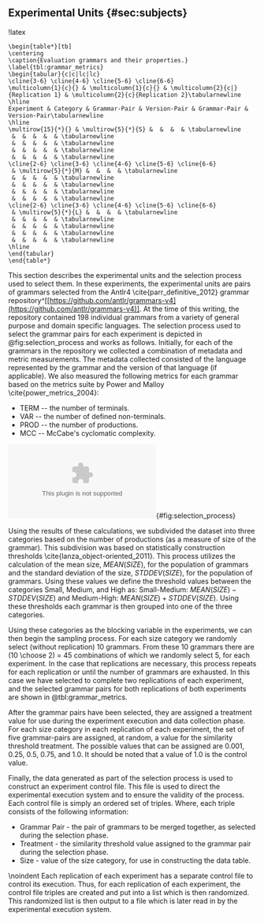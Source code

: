 ## Experimental Units {#sec:subjects}

!latex
~~~
\begin{table*}[tb]
\centering
\caption{Evaluation grammars and their properties.}
\label{tbl:grammar_metrics}
\begin{tabular}{c|c|lc|lc}
\cline{3-6} \cline{4-6} \cline{5-6} \cline{6-6}
\multicolumn{1}{c}{} & \multicolumn{1}{c}{} & \multicolumn{2}{c|}{Replication 1} & \multicolumn{2}{c}{Replication 2}\tabularnewline
\hline
Experiment & Category & Grammar-Pair & Version-Pair & Grammar-Pair & Version-Pair\tabularnewline
\hline
\multirow{15}{*}{} & \multirow{5}{*}{S} &  &  &  & \tabularnewline
 &  &  &  &  & \tabularnewline
 &  &  &  &  & \tabularnewline
 &  &  &  &  & \tabularnewline
 &  &  &  &  & \tabularnewline
\cline{2-6} \cline{3-6} \cline{4-6} \cline{5-6} \cline{6-6}
 & \multirow{5}{*}{M} &  &  &  & \tabularnewline
 &  &  &  &  & \tabularnewline
 &  &  &  &  & \tabularnewline
 &  &  &  &  & \tabularnewline
 &  &  &  &  & \tabularnewline
\cline{2-6} \cline{3-6} \cline{4-6} \cline{5-6} \cline{6-6}
 & \multirow{5}{*}{L} &  &  &  & \tabularnewline
 &  &  &  &  & \tabularnewline
 &  &  &  &  & \tabularnewline
 &  &  &  &  & \tabularnewline
 &  &  &  &  & \tabularnewline
\hline
\end{tabular}
\end{table*}
~~~

This section describes the experimental units and the selection process used to select them. In these experiments, the experimental units are pairs of grammars selected from the Antlr4 \cite{parr_definitive_2012} grammar repository^[[https://github.com/antlr/grammars-v4](https://github.com/antlr/grammars-v4)]. At the time of this writing, the repository contained 198 individual grammars from a variety of general purpose and domain specific languages. The selection process used to select the grammar pairs for each experiment is depicted in @fig:selection_process and works as follows. Initially, for each of the grammars in the repository we collected a combination of metadata and metric measurements. The metadata collected consisted of the language represented by the grammar and the version of that language (if applicable). We also measured the following metrics for each grammar based on the metrics suite by Power and Malloy \cite{power_metrics_2004}:

* TERM -- the number of terminals.
* VAR -- the number of defined non-terminals.
* PROD -- the number of productions.
* MCC -- McCabe's cyclomatic complexity.

![Experimental unit selection process.](images/selection_process.eps){#fig:selection_process}

Using the results of these calculations, we subdivided the dataset into three categories based on the number of productions (as a measure of size of the grammar). This subdivision was based on statistically construction thresholds \cite{lanza_object-oriented_2011}. This process utilizes the calculation of the mean size, $MEAN(SIZE)$, for the population of grammars and the standard deviation of the size, $STDDEV(SIZE)$, for the population of grammars. Using these values we define the threshold values between the categories Small, Medium, and High as: Small-Medium: $MEAN(SIZE) - STDDEV(SIZE)$ and Medium-High: $MEAN(SIZE) + STDDEV(SIZE)$. Using these thresholds each grammar is then grouped into one of the three categories.

Using these categories as the blocking variable in the experiments, we can then begin the sampling process. For each size category we randomly select (without replication) 10 grammars. From these 10 grammars there are \(10 \choose 2\) = 45 combinations of which we randomly select 5, for each experiment. In the case that replications are necessary, this process repeats for each replication or until the number of grammars are exhausted. In this case we have selected to complete two replications of each experiment, and the selected grammar pairs for both replications of both experiments are shown in @tbl:grammar_metrics.

After the grammar pairs have been selected, they are assigned a treatment value for use during the experiment execution and data collection phase. For each size category in each replication of each experiment, the set of five grammar-pairs are assigned, at random, a value for the similarity threshold treatment. The possible values that can be assigned are 0.001, 0.25, 0.5, 0.75, and 1.0. It should be noted that a value of 1.0 is the control value.

Finally, the data generated as part of the selection process is used to construct an experiment control file. This file is used to direct the experimental execution system and to ensure the validity of the process. Each control file is simply an ordered set of triples. Where, each triple consists of the following information:

* Grammar Pair - the pair of grammars to be merged together, as selected during the selection phase.
* Treatment - the similarity threshold value assigned to the grammar pair during the selection phase.
* Size - value of the size category, for use in constructing the data table.

\noindent Each replication of each experiment has a separate control file to control its execution. Thus, for each replication of each experiment, the control file triples are created and put into a list which is then randomized. This randomized list is then output to a file which is later read in by the experimental execution system.
